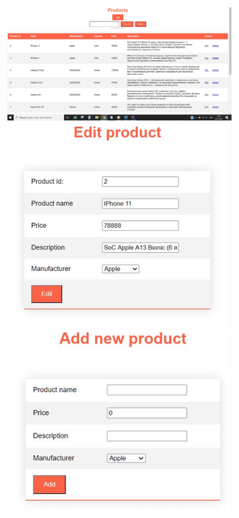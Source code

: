 <img src="src/main/resources/images/homePage.JPG" width="1000">

<img src="src/main/resources/images/edit product.JPG" width="500">

<img src="src/main/resources/images/add new product.JPG" width="500">

